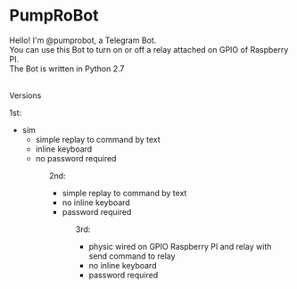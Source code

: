 PumpRoBot
====

Hello! I'm @pumprobot, a Telegram Bot.<br>
You can use this Bot to turn on or off a relay attached on GPIO of Raspberry PI.<br>
The Bot is written in Python 2.7<br><br>

Versions

1st:
<ul>
<li>sim<ul>
<li>simple replay to command by text</li>
<li>inline keyboard</li>
<li>no password required</li>
<ul>

2nd:
<ul>
<li>simple replay to command by text</li>
<li>no inline keyboard</li>
<li>password required</li>
<ul>

3rd:
<ul>
<li>physic wired on GPIO Raspberry PI and relay with send command to relay</li>
<li>no inline keyboard</li>
<li>password required</li>
</ul>


